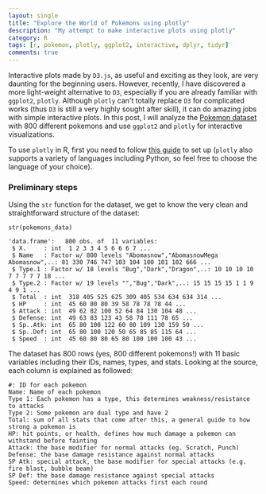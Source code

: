 ```yaml
---
layout: single
title: "Explore the World of Pokemons using plotly"
description: "My attempt to make interactive plots using plotly"
category: R
tags: [r, pokemon, plotly, ggplot2, interactive, dplyr, tidyr]
comments: true
---
```


Interactive plots made by `D3.js`, as useful and exciting as they look, are very daunting for the beginning users. However, recently, I have discovered a more light-weight alternative to `D3`, especially if you are already familiar with `ggplot2`, `plotly`. Although `plotly` can't totally replace `D3` for complicated works (thus `D3` is still a very highly sought after skill), it can do amazing jobs with simple interactive plots. In this post, I will analyze the [Pokemon dataset](https://www.kaggle.com/abcsds/pokemon) with 800 different pokemons and use `ggplot2` and `plotly` for interactive visualizations. 

To use `plotly` in R, first you need to follow [this guide](https://plot.ly/r/getting-started/) to set up (`plotly` also supports a variety of languages including Python, so feel free to choose the language of your choice).

### Preliminary steps

Using the `str` function for the dataset, we get to know the very clean and straightforward structure of the dataset:

```
str(pokemons_data)

'data.frame':	800 obs. of  11 variables:
 $ X.     : int  1 2 3 3 4 5 6 6 6 7 ...
 $ Name   : Factor w/ 800 levels "Abomasnow","AbomasnowMega Abomasnow",..: 81 330 746 747 103 104 100 101 102 666 ...
 $ Type.1 : Factor w/ 18 levels "Bug","Dark","Dragon",..: 10 10 10 10 7 7 7 7 7 18 ...
 $ Type.2 : Factor w/ 19 levels "","Bug","Dark",..: 15 15 15 15 1 1 9 4 9 1 ...
 $ Total  : int  318 405 525 625 309 405 534 634 634 314 ...
 $ HP     : int  45 60 80 80 39 58 78 78 78 44 ...
 $ Attack : int  49 62 82 100 52 64 84 130 104 48 ...
 $ Defense: int  49 63 83 123 43 58 78 111 78 65 ...
 $ Sp..Atk: int  65 80 100 122 60 80 109 130 159 50 ...
 $ Sp..Def: int  65 80 100 120 50 65 85 85 115 64 ...
 $ Speed  : int  45 60 80 80 65 80 100 100 100 43 ...
 ```
 
 The dataset has 800 rows (yes, 800 different pokemons!) with 11 basic variables including their IDs, names, types, and stats. Looking at the source, each column is explained as followed:
 
 
    #: ID for each pokemon
    Name: Name of each pokemon
    Type 1: Each pokemon has a type, this determines weakness/resistance to attacks
    Type 2: Some pokemon are dual type and have 2
    Total: sum of all stats that come after this, a general guide to how strong a pokemon is
    HP: hit points, or health, defines how much damage a pokemon can withstand before fainting
    Attack: the base modifier for normal attacks (eg. Scratch, Punch)
    Defense: the base damage resistance against normal attacks
    SP Atk: special attack, the base modifier for special attacks (e.g. fire blast, bubble beam)
    SP Def: the base damage resistance against special attacks
    Speed: determines which pokemon attacks first each round

